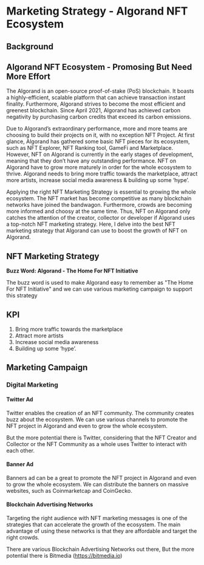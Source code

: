 # Marketing Strategy - Algorand NFT Ecosystem

## Background 
## Algorand NFT Ecosystem - Promosing But Need More Effort

The Algorand is an open-source proof-of-stake (PoS) blockchain. It boasts a highly-efficient, scalable platform that can achieve transaction instant finality. Furthermore, Algorand strives to become the most efficient and greenest blockchain. Since April 2021, Algorand has achieved carbon negativity by purchasing carbon credits that exceed its carbon emissions.

Due to Algorand’s extraordinary performance, more and more teams are choosing to build their projects on it, with no exception NFT Project. At first glance, Algorand has gathered some basic NFT pieces for its ecosystem, such as NFT Explorer, NFT Ranking tool, GameFi and Marketplace. 
However, NFT on Algorand is currently in the early stages of development, meaning that they don’t have any outstanding performance. NFT on Algorand have to grow more maturely in order for the whole ecosystem to thrive. Algorand needs to bring more traffic towards the marketplace, attract more artists, increase social media awareness & building up some ‘hype’.

Applying the right NFT Marketing Strategy is essential to growing the whole ecosystem. The NFT market has become competitive as many blockchain networks have joined the bandwagon. Furthermore, crowds are becoming more informed and choosy at the same time.
Thus, NFT on Algorand only catches the attention of the creator, collector or developer if Algorand uses a top-notch NFT marketing strategy. Here, I delve into the best NFT marketing strategy that Algorand can use to boost the growth of NFT on Algorand.
## NFT Marketing Strategy
<b>Buzz Word: Algorand - The Home For NFT Initiative</b>

The buzz word is used to make Algorand easy to remember as "The Home For NFT Initiative"</b> and we can use various marketing campaign to support this strategy




## KPI
1. Bring more traffic towards the marketplace
2. Attract more artists
3. Increase social media awareness 
4. Building up some ‘hype’.

## Marketing Campaign

### Digital Marketing 
#### Twitter Ad
Twitter enables the creation of an NFT community. The community creates buzz about the ecosystem. We can use various channels to promote the NFT project in Algorand and even to grow the whole ecosystem.

But the more potential there is Twitter, considering that the NFT Creator and Collector or the NFT Community as a whole uses Twitter to interact with each other.
#### Banner Ad
Banners ad can be a great to promote the NFT project in Algorand and even to grow the whole ecosystem. We can distribute the banners on massive websites, such as Coinmarketcap and CoinGecko. 

#### Blockchain Advertising Networks
Targeting the right audience with NFT marketing messages is one of the strategies that can accelerate the growth of the ecosystem. The main advantage of using these networks is that they are affordable and target the right crowds.

There are various Blockchain Advertising Networks out there, But the more potential there is Bitmedia (https://bitmedia.io)




